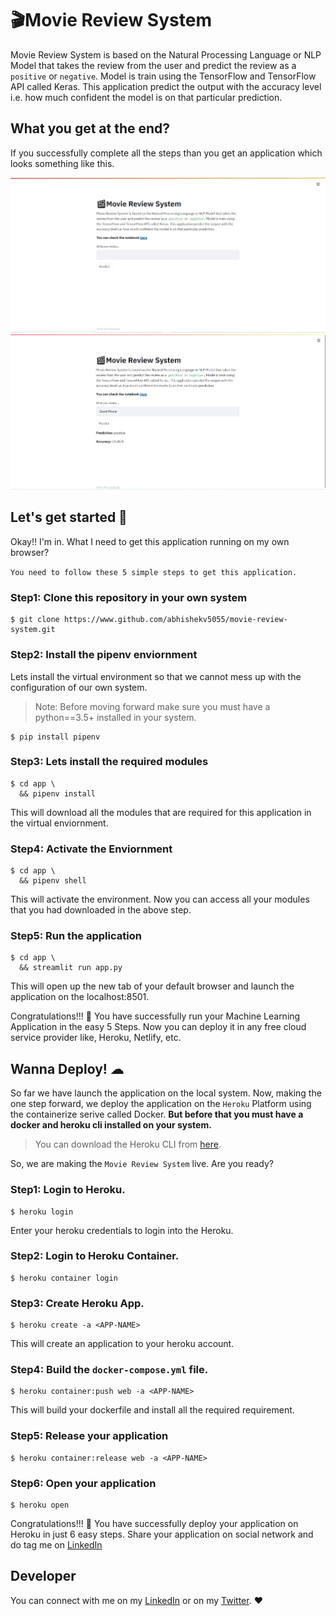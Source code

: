 # 🎬Movie Review System
Movie Review System is based on the Natural Processing Language or NLP Model
that takes the review from the user and predict the review as a `positive` or `negative`.
Model is train using the TensorFlow and TensorFlow API called Keras. This application predict 
the output with the accuracy level i.e. how much confident the model is on that particular prediction.

## What you get at the end?

If you successfully complete all the steps than you get an application which looks something like this.

![screenshot.png](/image/screenshot.JPG)
![screenshot-1.jpg](/image/screenshot-1.JPG)

## Let's get started 🤝
Okay!! I'm in. What I need to get this application running on my own browser?

`You need to follow these 5 simple steps to get this application.`

### Step1: Clone this repository in your own system
```
$ git clone https://www.github.com/abhishekv5055/movie-review-system.git
```

### Step2: Install the pipenv enviornment
Lets install the virtual environment so that we cannot mess up with the configuration of our own system.

> Note: Before moving forward make sure you must have a python==3.5+ installed in your system.

```
$ pip install pipenv
```

### Step3: Lets install the required modules
```
$ cd app \
  && pipenv install
```
This will download all the modules that are required for this application in the virtual enviornment.

### Step4: Activate the Enviornment
```
$ cd app \ 
  && pipenv shell
```
This will activate the environment. Now you can access all your modules that you had downloaded in the above step.

### Step5: Run the application
```
$ cd app \
  && streamlit run app.py
```
This will open up the new tab of your default browser and launch the application on the localhost:8501.

Congratulations!!! 🎉 You have successfully run your Machine Learning Application in the easy 5 Steps. Now you can deploy it in any free cloud service provider like, Heroku, Netlify, etc.

## Wanna Deploy! ☁
So far we have launch the application on the local system. Now, making the one step forward, we deploy the application on the `Heroku` Platform using the containerize serive called Docker. **But before that you must have a docker and heroku cli installed on your system.**

> You can download the Heroku CLI from [here](https://devcenter.heroku.com/articles/heroku-cli).

So, we are making the `Movie Review System` live. Are you ready?

### Step1: Login to Heroku.
```
$ heroku login
```
Enter your heroku credentials to login into the Heroku.

### Step2: Login to Heroku Container.
```
$ heroku container login
```

### Step3: Create Heroku App.
```
$ heroku create -a <APP-NAME>
```
This will create an application to your heroku account.

### Step4: Build the `docker-compose.yml` file.
```
$ heroku container:push web -a <APP-NAME>
```
This will build your dockerfile and install all the required requirement.

### Step5: Release your application
```
$ heroku container:release web -a <APP-NAME>
```

### Step6: Open your application
```
$ heroku open
```

Congratulations!!! 🎉 You have successfully deploy your application on Heroku in just 6 easy steps. Share your application on social network and do tag me on [LinkedIn](https://www.linkedin.com/in/abhishek-vaish)



## Developer
You can connect with me on my [LinkedIn](https://www.linkedin.com/in/abhishek-vaish) or on my [Twitter](https://www.twitter.com/abhishek_vaish_). ❤

